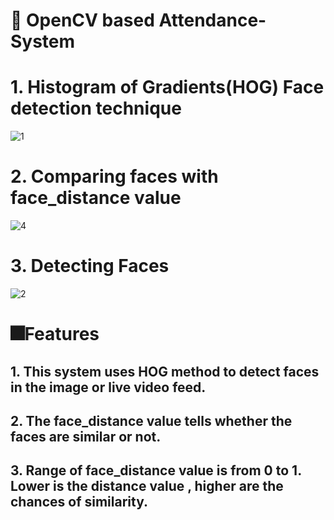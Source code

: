 # 👦 OpenCV based Attendance-System
# 1. Histogram of Gradients(HOG) Face detection technique
![1](https://github.com/user-attachments/assets/2f7aaa91-78ce-4744-b827-f874f965f720)
#
# 2. Comparing faces with face_distance value
![4](https://github.com/user-attachments/assets/60395891-fae4-43c3-82ca-87f9e7adf18b)
#
# 3. Detecting Faces
![2](https://github.com/user-attachments/assets/9e01d8b4-23b3-47fb-859d-de00b8261da3)
#
# 🎆Features
##  1. This system uses HOG method to detect faces in the image or live video feed.
##  2. The face_distance value tells whether the faces are similar or not.
##  3. Range of face_distance value is from 0 to 1. Lower is the distance value , higher are the chances of similarity. 
 
